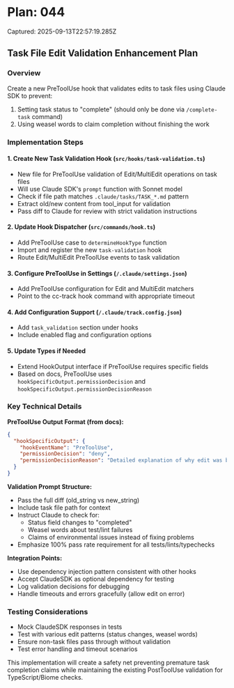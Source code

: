 # Plan: 044

Captured: 2025-09-13T22:57:19.285Z

## Task File Edit Validation Enhancement Plan

### Overview
Create a new PreToolUse hook that validates edits to task files using Claude SDK to prevent:
1. Setting task status to "complete" (should only be done via `/complete-task` command)
2. Using weasel words to claim completion without finishing the work

### Implementation Steps

#### 1. Create New Task Validation Hook (`src/hooks/task-validation.ts`)
- New file for PreToolUse validation of Edit/MultiEdit operations on task files
- Will use Claude SDK's `prompt` function with Sonnet model
- Check if file path matches `.claude/tasks/TASK_*.md` pattern
- Extract old/new content from tool_input for validation
- Pass diff to Claude for review with strict validation instructions

#### 2. Update Hook Dispatcher (`src/commands/hook.ts`)
- Add PreToolUse case to `determineHookType` function
- Import and register the new `task-validation` hook
- Route Edit/MultiEdit PreToolUse events to task validation

#### 3. Configure PreToolUse in Settings (`/.claude/settings.json`)
- Add PreToolUse configuration for Edit and MultiEdit matchers
- Point to the cc-track hook command with appropriate timeout

#### 4. Add Configuration Support (`/.claude/track.config.json`)
- Add `task_validation` section under hooks
- Include enabled flag and configuration options

#### 5. Update Types if Needed
- Extend HookOutput interface if PreToolUse requires specific fields
- Based on docs, PreToolUse uses `hookSpecificOutput.permissionDecision` and `hookSpecificOutput.permissionDecisionReason`

### Key Technical Details

**PreToolUse Output Format (from docs):**
```json
{
  "hookSpecificOutput": {
    "hookEventName": "PreToolUse",
    "permissionDecision": "deny",
    "permissionDecisionReason": "Detailed explanation of why edit was blocked"
  }
}
```

**Validation Prompt Structure:**
- Pass the full diff (old_string vs new_string)
- Include task file path for context
- Instruct Claude to check for:
  - Status field changes to "completed"
  - Weasel words about test/lint failures
  - Claims of environmental issues instead of fixing problems
- Emphasize 100% pass rate requirement for all tests/lints/typechecks

**Integration Points:**
- Use dependency injection pattern consistent with other hooks
- Accept ClaudeSDK as optional dependency for testing
- Log validation decisions for debugging
- Handle timeouts and errors gracefully (allow edit on error)

### Testing Considerations
- Mock ClaudeSDK responses in tests
- Test with various edit patterns (status changes, weasel words)
- Ensure non-task files pass through without validation
- Test error handling and timeout scenarios

This implementation will create a safety net preventing premature task completion claims while maintaining the existing PostToolUse validation for TypeScript/Biome checks.